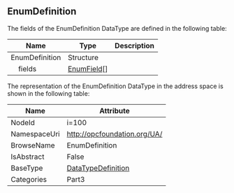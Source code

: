<!-- datatype -->
## EnumDefinition
  
<!-- end of description -->
The fields of the EnumDefinition DataType are defined in the following table:  

|Name|Type|Description|
|---|---|---|
|EnumDefinition|Structure||
|&nbsp;&nbsp;&nbsp;&nbsp;fields|[EnumField](../../../Part3/DataTypes/EnumField/readme.md)[]||

The representation of the EnumDefinition DataType in the address space is shown in the following table:  

|Name|Attribute|
|---|---|
|NodeId|i=100|
|NamespaceUri|http://opcfoundation.org/UA/|
|BrowseName|EnumDefinition|
|IsAbstract|False|
|BaseType|[DataTypeDefinition](../../../Part3/DataTypes/DataTypeDefinition/readme.md)|
|Categories|Part3|

